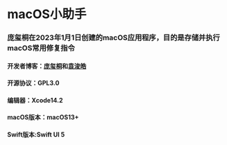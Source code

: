 # macOS小助手
### 庞玺桐在2023年1月1日创建的macOS应用程序，目的是存储并执行macOS常用修复指令
#### 开发者博客：[庞玺桐](https://pangxitong.github.io)和[袁浚皓](https://steveandkrepa.github.io/)
#### 开源协议：GPL3.0
#### 编辑器：Xcode14.2
#### macOS版本：macOS13+
#### Swift版本:Swift UI 5
